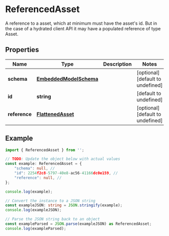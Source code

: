 
# ReferencedAsset

A reference to a asset, which at minimum must have the asset\'s id. But in the case of a hydrated client API it may have a populated reference of type Asset.

## Properties

Name | Type | Description | Notes
------------ | ------------- | ------------- | -------------
**schema** | [**EmbeddedModelSchema**](EmbeddedModelSchema) |  | [optional] [default to undefined]
**id** | **string** |  | [default to undefined]
**reference** | [**FlattenedAsset**](FlattenedAsset) |  | [optional] [default to undefined]

## Example

```typescript
import { ReferencedAsset } from '';

// TODO: Update the object below with actual values
const example: ReferencedAsset = {
    "schema": null, // 
    "id": 2254f2c8-5797-40e8-ac56-41166dc0e159, // 
    "reference": null, // 
};

console.log(example);

// Convert the instance to a JSON string
const exampleJSON: string = JSON.stringify(example);
console.log(exampleJSON);

// Parse the JSON string back to an object
const exampleParsed = JSON.parse(exampleJSON) as ReferencedAsset;
console.log(exampleParsed);
```




